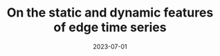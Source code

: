 ---
title: "On the static and dynamic features of edge time series"
project_id: bold_connectivity_dynamics
date: 2023-07-01
conference_id: "OHBM_2023"
presenters:
   - joshua_faskowitz
   - tyler_morgan
   - daniel_handwerker
   - javier_gonzalez-castillo
   - peter_bandettini
summary: ""
file: /assets/presentations/faskowitz_ohbm23_sm.pdf
filename: faskowitz_ohbm23_sm.pdf
layout: presentation
---